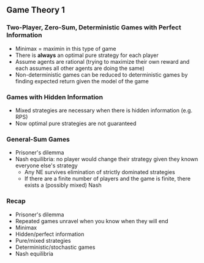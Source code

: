 ## Game Theory 1 

### Two-Player, Zero-Sum, Deterministic Games with Perfect Information
- Minimax = maximin in this type of game
- There is **always** an optimal pure strategy for each player
- Assume agents are rational (trying to maximize their own reward and each assumes all other agents are doing the same)
- Non-deterministic games can be reduced to deterministic games by finding expected return given the model of the game

### Games with Hidden Information
- Mixed strategies are necessary when there is hidden information (e.g. RPS)
- Now optimal pure strategies are not guaranteed

### General-Sum Games
- Prisoner's dilemma
- Nash equilibria: no player would change their strategy given they known everyone else's strategy
    - Any NE survives elimination of strictly dominated strategies
    - If there are a finite number of players and the game is finite, there exists a (possibly mixed) Nash

### Recap
- Prisoner's dilemma
- Repeated games unravel when you know when they will end
- Minimax 
- Hidden/perfect information
- Pure/mixed strategies
- Deterministic/stochastic games
- Nash equilibria
